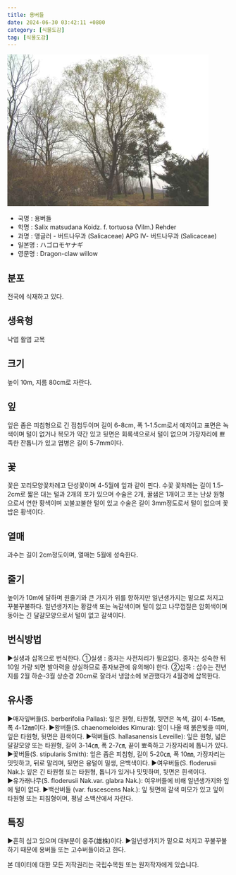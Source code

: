 ```yaml
---
title: 용버들
date: 2024-06-30 03:42:11 +0800
category: [식물도감]
tag: [식물도감]
---
```




![용버들](/assets/img/fileUpload/plants/basic/Salicaceae/Salix/16866/1_th2.JPG)
- 국명 : 용버들
- 학명 : Salix matsudana Koidz. f. tortuosa (Vilm.) Rehder
- 과명 : 앵글러 - 버드나무과 (Salicaceae) APG Ⅳ- 버드나무과 (Salicaceae)
- 일본명 : ハゴロモヤナギ
- 영문명 : Dragon-claw willow


## 분포
전국에 식재하고 있다.
## 생육형
낙엽 활엽 교목
## 크기
높이 10m, 지름 80cm로 자란다.
## 잎
잎은 좁은 피침형으로 긴 점첨두이며 길이 6-8cm, 폭 1-1.5cm로서 예저이고 표면은 녹색이며 털이 없거나 복모가 약간 있고 뒷면은 회록색으로서 털이 없으며 가장자리에 뾰족한 잔톱니가 있고 엽병은 길이 5-7mm이다.
## 꽃
꽃은 꼬리모양꽃차례고 단성꽃이며 4-5월에 잎과 같이 핀다. 수꽃 꽃차례는 길이 1.5-2cm로 짧은 대는 털과 2개의 포가 있으며 수술은 2개, 꿀샘은 1개이고 포는 난상 원형으로서 연한 황색이며 꼬불꼬불한 털이 있고 수술은 길이 3mm정도로서 털이 없으며 꽃밥은 황색이다.
## 열매
과수는 길이 2cm정도이며, 열매는 5월에 성숙한다.
## 줄기
높이가 10m에 달하며 원줄기와 큰 가지가 위를 향하지만 일년생가지는 밑으로 처지고 꾸불꾸불하다. 일년생가지는 황갈색 또는 녹갈색이며 털이 없고 나무껍질은 암회색이며 동아는 긴 달걀모양으로서 털이 없고 갈색이다.
## 번식방법
▶실생과 삽목으로 번식한다. 
①실생 : 종자는 사전처리가 필요없다. 종자는 성숙한 뒤 10일 가량 되면 발아력을 상실하므로 종자보관에 유의해야 한다. 
②삽목 : 삽수는 전년지를 2월 하순-3월 상순경 20cm로 잘라서 냉암소에 보관했다가 4월경에 삽목한다.
## 유사종
▶매자잎버들(S. berberifolia Pallas): 잎은 원형, 타원형, 뒷면은 녹색, 길이 4-15㎜, 폭 4-12㎜이다. 
▶왕버들(S. chaenomeloides Kimura): 잎이 나올 때 붉은빛을 띠며, 잎은 타원형, 뒷면은 흰색이다. 
▶떡버들(S. hallasanensis Leveille): 잎은 원형, 넓은 달걀모양 또는 타원형, 길이 3-14㎝, 폭 2-7㎝, 끝이 뾰족하고 가장자리에 톱니가 있다. 
▶꽃버들(S. stipularis Smith): 잎은 좁은 피침형, 길이 5-20㎝, 폭 10㎜, 가장자리는 밋밋하고, 뒤로 말리며, 뒷면은 융털이 밀생, 은백색이다. 
▶여우버들(S. floderusii Nak.): 잎은 긴 타원형 또는 타원형, 톱니가 있거나 밋밋하며, 뒷면은 흰색이다.    
▶유가래나무(S. floderusii Nak.var. glabra Nak.):  여우버들에 비해 일년생가지와 잎에 털이 없다. 
▶백산버들 (var. fuscescens Nak.): 잎 뒷면에 갈색 미모가 있고 잎이 타원형 또는 피침형이며, 평남 소백산에서 자란다.
## 특징
▶흔히 심고 있으며 대부분이 웅주(雄株)이다. 
▶일년생가지가 밑으로 처지고 꾸불꾸불하기 때문에 용버들 또는 고수버들이라고 한다.






본 데이터에 대한 모든 저작권리는 국립수목원 또는 원저작자에게 있습니다.
